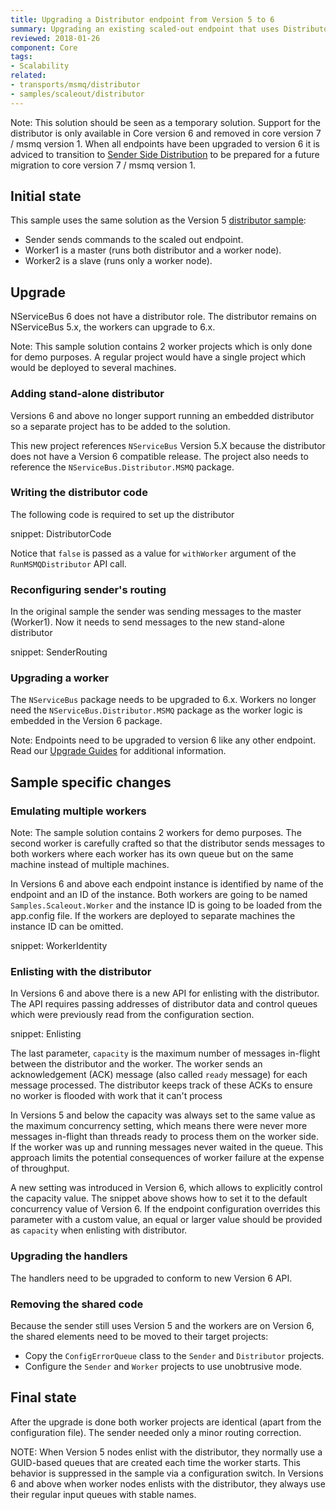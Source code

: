 ```yaml
---
title: Upgrading a Distributor endpoint from Version 5 to 6
summary: Upgrading an existing scaled-out endpoint that uses Distributor to version 6 of NServiceBus
reviewed: 2018-01-26
component: Core
tags:
- Scalability
related:
- transports/msmq/distributor
- samples/scaleout/distributor
---
```


Note: This solution should be seen as a temporary solution. Support for the distributor is only available in Core version 6 and removed in core version 7 / msmq version 1. When all endpoints have been upgraded to version 6 it is adviced to transition to [Sender Side Distribution](/transports/msmq/sender-side-distribution) to be prepared for a future migration to core version 7 / msmq version 1.

## Initial state

This sample uses the same solution as the Version 5 [distributor sample](/samples/scaleout/distributor):

 * Sender sends commands to the scaled out endpoint.
 * Worker1 is a master (runs both distributor and a worker node).
 * Worker2 is a slave (runs only a worker node).


## Upgrade

NServiceBus 6 does not have a distributor role. The distributor remains on NServiceBus 5.x, the workers can upgrade to 6.x.

Note: This sample solution contains 2 worker projects which is only done for demo purposes. A regular project would have a single project which would be deployed to several machines.


### Adding stand-alone distributor

Versions 6 and above no longer support running an embedded distributor so a separate project has to be added to the solution.

This new project references `NServiceBus` Version 5.X because the distributor does not have a Version 6 compatible release. The project also needs to reference the `NServiceBus.Distributor.MSMQ` package.


### Writing the distributor code

The following code is required to set up the distributor

snippet: DistributorCode

Notice that `false` is passed as a value for `withWorker` argument of the `RunMSMQDistributor` API call.


### Reconfiguring sender's routing

In the original sample the sender was sending messages to the master (Worker1). Now it needs to send messages to the new stand-alone distributor

snippet: SenderRouting


### Upgrading a worker

The `NServiceBus` package needs to be upgraded to 6.x. Workers no longer need the `NServiceBus.Distributor.MSMQ` package as the worker logic is embedded in the Version 6 package.

Note: Endpoints need to be upgraded to version 6 like any other endpoint. Read our [Upgrade Guides](/nservicebus/upgrades/) for additional information.


## Sample specific changes

### Emulating multiple workers

Note: The sample solution contains 2 workers for demo purposes. The second worker is carefully crafted so that the distributor sends messages to both workers where each worker has its own queue but on the same machine instead of multiple machines.

In Versions 6 and above each endpoint instance is identified by name of the endpoint and an ID of the instance. Both workers are going to be named `Samples.Scaleout.Worker` and the instance ID is going to be loaded from the app.config file. If the workers are deployed to separate machines the instance ID can be omitted.

snippet: WorkerIdentity


### Enlisting with the distributor

In Versions 6 and above there is a new API for enlisting with the distributor. The API requires passing addresses of distributor data and control queues which were previously read from the configuration section.

snippet: Enlisting

The last parameter, `capacity` is the maximum number of messages in-flight between the distributor and the worker. The worker sends an acknowledgement (ACK) message (also called `ready` message) for each message processed. The distributor keeps track of these ACKs to ensure no worker is flooded with work that it can't process

In Versions 5 and below the capacity was always set to the same value as the maximum concurrency setting, which means there were never more messages in-flight than threads ready to process them on the worker side. If the worker was up and running messages never waited in the queue. This approach limits the potential consequences of worker failure at the expense of throughput.

A new setting was introduced in Version 6, which allows to explicitly control the capacity value. The snippet above shows how to set it to the default concurrency value of Version 6. If the endpoint configuration overrides this parameter with a custom value, an equal or larger value should be provided as `capacity` when enlisting with distributor.

### Upgrading the handlers

The handlers need to be upgraded to conform to new Version 6 API.


### Removing the shared code

Because the sender still uses Version 5 and the workers are on Version 6, the shared elements need to be moved to their target projects:

 * Copy the `ConfigErrorQueue` class to the `Sender` and `Distributor` projects.
 * Configure the `Sender` and `Worker` projects to use unobtrusive mode.


## Final state

After the upgrade is done both worker projects are identical (apart from the configuration file). The sender needed only a minor routing correction.

NOTE: When Version 5 nodes enlist with the distributor, they normally use a GUID-based queues that are created each time the worker starts. This behavior is suppressed in the sample via a configuration switch. In Versions 6 and above when worker nodes enlists with the distributor, they always use their regular input queues with stable names. 
